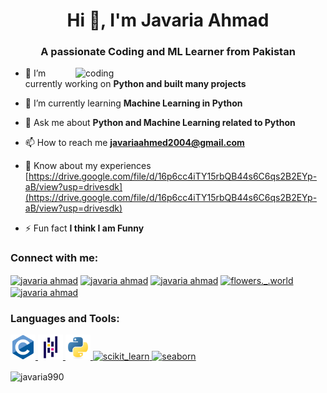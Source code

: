 <h1 align="center">Hi 👋, I'm Javaria Ahmad</h1>
<h3 align="center">A passionate Coding and ML Learner from Pakistan</h3>

<img align="right" alt="coding" width="400" src="https://i.gifer.com/JXA0.gif">

- 🔭 I’m currently working on **Python and built many projects**

- 🌱 I’m currently learning **Machine Learning in Python**

- 💬 Ask me about **Python and Machine Learning related to Python**

- 📫 How to reach me **javariaahmed2004@gmail.com**

- 📄 Know about my experiences [https://drive.google.com/file/d/16p6cc4iTY15rbQB44s6C6qs2B2EYp-aB/view?usp=drivesdk](https://drive.google.com/file/d/16p6cc4iTY15rbQB44s6C6qs2B2EYp-aB/view?usp=drivesdk)

- ⚡ Fun fact **I think I am Funny**

<h3 align="left">Connect with me:</h3>
<p align="left">
<a href="https://linkedin.com/in/javaria ahmad" target="blank"><img align="center" src="https://raw.githubusercontent.com/rahuldkjain/github-profile-readme-generator/master/src/images/icons/Social/linked-in-alt.svg" alt="javaria ahmad" height="30" width="40" /></a>
<a href="https://kaggle.com/javaria ahmad" target="blank"><img align="center" src="https://raw.githubusercontent.com/rahuldkjain/github-profile-readme-generator/master/src/images/icons/Social/kaggle.svg" alt="javaria ahmad" height="30" width="40" /></a>
<a href="https://fb.com/javaria ahmad" target="blank"><img align="center" src="https://raw.githubusercontent.com/rahuldkjain/github-profile-readme-generator/master/src/images/icons/Social/facebook.svg" alt="javaria ahmad" height="30" width="40" /></a>
<a href="https://instagram.com/flowers._.world" target="blank"><img align="center" src="https://raw.githubusercontent.com/rahuldkjain/github-profile-readme-generator/master/src/images/icons/Social/instagram.svg" alt="flowers._.world" height="30" width="40" /></a>
<a href="https://www.youtube.com/c/javaria ahmad" target="blank"><img align="center" src="https://raw.githubusercontent.com/rahuldkjain/github-profile-readme-generator/master/src/images/icons/Social/youtube.svg" alt="javaria ahmad" height="30" width="40" /></a>
</p>

<h3 align="left">Languages and Tools:</h3>
<p align="left"> <a href="https://www.cprogramming.com/" target="_blank" rel="noreferrer"> <img src="https://raw.githubusercontent.com/devicons/devicon/master/icons/c/c-original.svg" alt="c" width="40" height="40"/> </a> <a href="https://pandas.pydata.org/" target="_blank" rel="noreferrer"> <img src="https://raw.githubusercontent.com/devicons/devicon/2ae2a900d2f041da66e950e4d48052658d850630/icons/pandas/pandas-original.svg" alt="pandas" width="40" height="40"/> </a> <a href="https://www.python.org" target="_blank" rel="noreferrer"> <img src="https://raw.githubusercontent.com/devicons/devicon/master/icons/python/python-original.svg" alt="python" width="40" height="40"/> </a> <a href="https://scikit-learn.org/" target="_blank" rel="noreferrer"> <img src="https://upload.wikimedia.org/wikipedia/commons/0/05/Scikit_learn_logo_small.svg" alt="scikit_learn" width="40" height="40"/> </a> <a href="https://seaborn.pydata.org/" target="_blank" rel="noreferrer"> <img src="https://seaborn.pydata.org/_images/logo-mark-lightbg.svg" alt="seaborn" width="40" height="40"/> </a> </p>

<p><img align="center" src="https://github-readme-stats.vercel.app/api/top-langs?username=javaria990&show_icons=true&locale=en&layout=compact" alt="javaria990" /></p>
